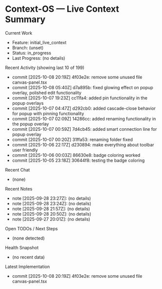 # Context-OS — Live Context Summary

Current Work
- Feature: initial_live_context
- Branch: (unset)
- Status: in_progress
- Last Progress: (no details)

Recent Activity (showing last 10 of 199)
- commit [2025-10-08 20:19Z] 4f03e2e: remove some unused file canvas-panel.tsx
- commit [2025-10-08 05:40Z] d7a895b: fixed glowing effect on popup overlay, polished edit functionality
- commit [2025-10-07 19:23Z] cc11fa4: added pin functionality in the popup overlays
- commit [2025-10-07 04:47Z] d292cb0: added cascade-close behavior for popup with pinning functionality
- commit [2025-10-07 02:09Z] 14286cc: added renaming functionality in the popup overlay
- commit [2025-10-07 00:59Z] 7d4cb45: added smart connection line for popup overlay
- commit [2025-10-07 00:20Z] 31ffa53: renaming folder fixed
- commit [2025-10-06 22:17Z] d230894: make everything about toolbar user friendly
- commit [2025-10-06 00:03Z] 86630e8: badge coloring worked
- commit [2025-10-05 23:18Z] 30644f8: testing the badge coloring

Recent Chat
- (none)

Recent Notes
- note [2025-09-28 23:27Z]: (no details)
- note [2025-09-28 23:24Z]: (no details)
- note [2025-09-28 21:57Z]: (no details)
- note [2025-09-28 20:50Z]: (no details)
- note [2025-09-27 20:01Z]: (no details)

Open TODOs / Next Steps
- (none detected)

Health Snapshot
- (no recent data)

Latest Implementation
- commit [2025-10-08 20:19Z] 4f03e2e: remove some unused file canvas-panel.tsx
